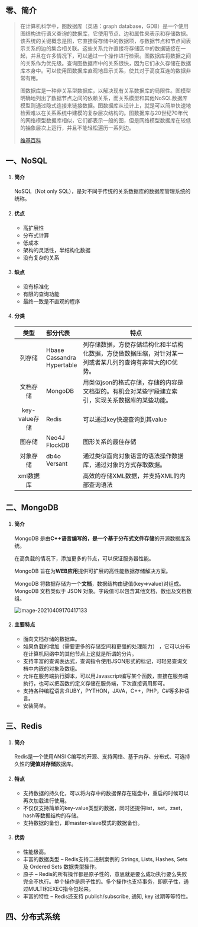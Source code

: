 ## 零、简介

> 在计算机科学中，图数据库（英语：graph database，GDB）是一个使用图结构进行语义查询的数据库，它使用节点、边和属性来表示和存储数据。该系统的关键概念是图，它直接将存储中的数据项，与数据节点和节点间表示关系的边的集合相关联。这些关系允许直接将存储区中的数据链接在一起，并且在许多情况下，可以通过一个操作进行检索。图数据库将数据之间的关系作为优先级。查询图数据库中的关系很快，因为它们永久存储在数据库本身中。可以使用图数据库直观地显示关系，使其对于高度互连的数据非常有用。
>
> 图数据库是一种非关系型数据库，以解决现有关系数据库的局限性。图模型明确地列出了数据节点之间的依赖关系，而关系模型和其他NoSQL数据库模型则通过隐式连接来链接数据。图数据库从设计上，就是可以简单快速地检索难以在关系系统中建模的复杂层次结构的。图数据库与20世纪70年代的网络模型数据库相似，它们都表示一般的图，但是网络模型数据库在较低的抽象层次上运行，并且不能轻松遍历一系列边。
>
> [维基百科](https://zh.wikipedia.org/zh-cn/%E5%9B%BE%E6%95%B0%E6%8D%AE%E5%BA%93)

## 一、NoSQL

1. #### 简介

   NoSQL（Not only SQL），是对不同于传统的关系数据库的数据库管理系统的统称。

2. #### 优点

   - 高扩展性
   - 分布式计算
   - 低成本
   - 架构的灵活性，半结构化数据
   - 没有复杂的关系

3. #### 缺点

   - 没有标准化
   - 有限的查询功能
   - 最终一致是不直观的程序

4. #### 分类

   |     类型      | 部分代表                             | 特点                                                         |
   | :-----------: | :----------------------------------- | ------------------------------------------------------------ |
   |    列存储     | Hbase<br />Cassandra<br />Hypertable | 列存储数据，方便存储结构化和半结构化数据，方便做数据压缩，对针对某一列或者某几列的查询有非常大的IO优势。 |
   |   文档存储    | MongoDB                              | 用类似json的格式存储，存储的内容是文档型的。有机会对某些字段建立索引，实现关系数据库的某些功能。 |
   | key-value存储 | Redis                                | 可以通过key快速查询到其value                                 |
   |    图存储     | Neo4J<br />FlockDB                   | 图形关系的最佳存储                                           |
   |   对象存储    | db4o<br />Versant                    | 通过类似面向对象语言的语法操作数据库，通过对象的方式存取数据。 |
   |   xml数据库   |                                      | 高效的存储XML数据，并支持XML的内部查询语法                   |

## 二、MongoDB

1. #### 简介

   MongoDB 是由**C++**语言编写的，是一个基于**分布式文件存储**的开源数据库系统。

   在高负载的情况下，添加更多的节点，可以保证服务器性能。

   MongoDB 旨在为**WEB应用**提供可扩展的高性能数据存储解决方案。

   MongoDB 将数据存储为一个**文档**，数据结构由键值(key=>value)对组成。MongoDB 文档类似于 JSON 对象。字段值可以包含其他文档，数组及文档数组。

   ![image-20210409170417133](C:\Users\LEN\AppData\Roaming\Typora\typora-user-images\image-20210409170417133.png)

2. #### 主要特点

   - 面向文档存储的数据库。
   - 如果负载的增加（需要更多的存储空间和更强的处理能力） ，它可以分布在计算机网络中的其他节点上这就是所谓的分片。
   - 支持丰富的查询表达式，查询指令使用JSON形式的标记，可轻易查询文档中内嵌的对象及数组。
   - 允许在服务端执行脚本，可以用Javascript编写某个函数，直接在服务端执行，也可以把函数的定义存储在服务端，下次直接调用即可。
   - 支持各种编程语言:RUBY，PYTHON，JAVA，C++，PHP，C#等多种语言。
   - 安装简单。

## 三、Redis

1. #### 简介

   Redis是一个使用ANSI C编写的开源、支持网络、基于内存、分布式、可选持久性的**键值对存储**数据库。

2. #### 特点

   - 支持数据的持久化，可以将内存中的数据保存在磁盘中，重启的时候可以再次加载进行使用。
   - 不仅仅支持简单的key-value类型的数据，同时还提供list，set，zset，hash等数据结构的存储。
   - 支持数据的备份，即master-slave模式的数据备份。

3. #### 优势

   - 性能极高。
   - 丰富的数据类型 – Redis支持二进制案例的 Strings, Lists, Hashes, Sets 及 Ordered Sets 数据类型操作。
   - 原子 – Redis的所有操作都是原子性的，意思就是要么成功执行要么失败完全不执行。单个操作是原子性的。多个操作也支持事务，即原子性，通过MULTI和EXEC指令包起来。
   - 丰富的特性 – Redis还支持 publish/subscribe, 通知, key 过期等等特性。

## 四、分布式系统



